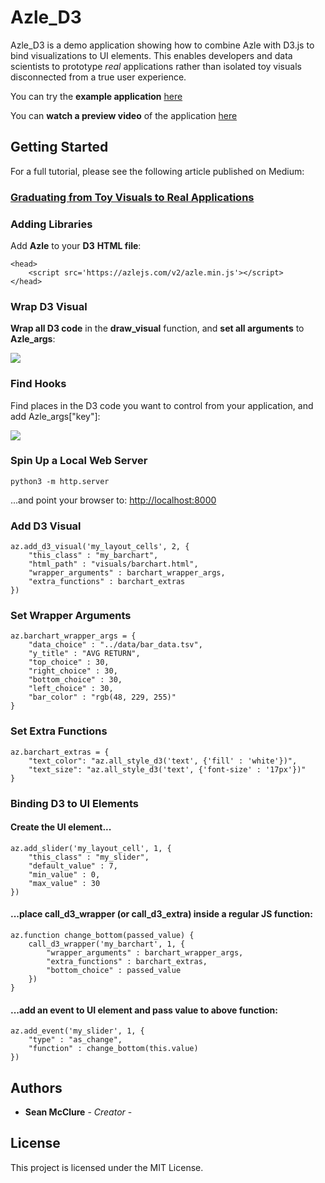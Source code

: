 
# Azle_D3

Azle_D3 is a demo application showing how to combine Azle with D3.js to bind visualizations to UI elements. This enables developers and data scientists to prototype *real* applications rather than isolated toy visuals disconnected from a true user experience.

You can try the **example application** [here](https://collaboratescience.com/azle_d3/)

You can **watch a preview video** of the application [here](https://vimeo.com/312397521)

## Getting Started

For a full tutorial, please see the following article published on Medium:
### [Graduating from Toy Visuals to Real Applications](https://towardsdatascience.com/combining-d3-with-kedion-graduating-from-toy-visuals-to-real-applications-92bf7c3cc713)

  ### Adding Libraries
  Add **Azle** to your **D3**  **HTML file**:

```
<head>
    <script src='https://azlejs.com/v2/azle.min.js'></script>
</head>

```

  ### Wrap D3 Visual
  **Wrap all D3 code** in the **draw_visual** function, and **set all arguments** to **Azle_args**:

![](https://cdn-images-1.medium.com/max/1600/1*0ycAl-B6uZbyWKL9N2o6Qw.gif)

### Find Hooks
Find places in the D3 code you want to control from your application, and add Azle_args["key"]:

![](https://cdn-images-1.medium.com/max/1600/1*IHRsssAIT7jx-utt2IzRSA.gif)

  ### Spin Up a Local Web Server

    python3 -m http.server

...and point your browser to:
[http://localhost:8000](http://localhost:8000)

### Add D3 Visual

    az.add_d3_visual('my_layout_cells', 2, {
        "this_class" : "my_barchart",
        "html_path" : "visuals/barchart.html",
        "wrapper_arguments" : barchart_wrapper_args,
        "extra_functions" : barchart_extras
    })

### Set Wrapper Arguments

    az.barchart_wrapper_args = {
        "data_choice" : "../data/bar_data.tsv",
        "y_title" : "AVG RETURN",
        "top_choice" : 30,
        "right_choice" : 30,
        "bottom_choice" : 30,
        "left_choice" : 30,
        "bar_color" : "rgb(48, 229, 255)"
    }

### Set Extra Functions

    az.barchart_extras = {
        "text_color": "az.all_style_d3('text', {'fill' : 'white'})",
        "text_size": "az.all_style_d3('text', {'font-size' : '17px'})"
    }

### Binding D3 to UI Elements

#### Create the UI element...

    az.add_slider('my_layout_cell', 1, {
        "this_class" : "my_slider",
        "default_value" : 7,
        "min_value" : 0,
        "max_value" : 30
    })
#### ...place  call_d3_wrapper  (or  call_d3_extra) inside a regular JS function:

    az.function change_bottom(passed_value) {
        call_d3_wrapper('my_barchart', 1, {
            "wrapper_arguments" : barchart_wrapper_args,
            "extra_functions" : barchart_extras,
            "bottom_choice" : passed_value
        })
    }

#### ...add an event to UI element and pass value to above function:

    az.add_event('my_slider', 1, {
        "type" : "as_change",
        "function" : change_bottom(this.value)
    })

## Authors

* **Sean McClure** - *Creator* -

## License

This project is licensed under the MIT License.
